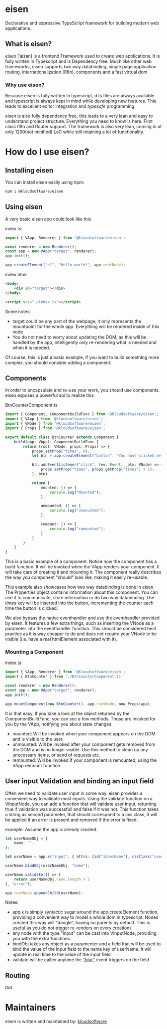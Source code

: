 # eisen

Declarative and expressive TypeScript framework for building modern web applications.

## What is eisen?

eisen [ˈaizən] is a frontend Framework used to create web applications. It is fully written in Typescript and is Dependency free.
Much like other web frameworks, eisen supports two way databinding, single page application routing, internationalization (i18n), components and a fast virtual dom.
 
### Why use eisen?
 
Because eisen is fully written in typescript, d.ts files are always available and typescript is always kept in mind while developing new features. This leads
to excellent editor integration and *typesafe* programming. 
 
eisen is also fully dependency free, this leads to a very lean and easy to understand project structure. Everything you need to know is here. First class i18n and Router support.
The framework is also very lean, coming in at only 1200(not minified) LoC while still retaining a lot of functionality.
    
# How do I use eisen?

## Installing eisen
You can install eisen easily using npm:
```bash
npm i @kloudsoftware/eisen
```

## Using eisen

A very basic eisen app could look like this

index.ts:
```typescript
import { VApp, Renderer } from '@kloudsoftware/eisen';

const renderer = new Renderer();
const app = new VApp("target", renderer);
app.init();

app.createElement("h1", "Hello world!", app.rootNode);
```

index.html:
```html
<body>
    <div id="target"></div>
</body>

<script src="./index.ts"></script>
```

Some notes:
  * target could be any part of the webpage, it only represents the mountpoint for the whole app. Everything will be rendered inside of this node
  * You do not need to worry about updating the DOM, as this will be handled by the app, intelligently only re-rendering what is needed and when it is needed.

Of course, this is just a basic example, if you want to build something more complex, you should consider adding a component.

## Components

In order to encapsulate and re-use your work, you should use components. eisen exposes a powerful api to realize this:

BtnCounterComponent.ts
```typescript
import { Component, ComponentBuildFunc } from '@kloudsoftware/eisen';
import { VApp } from '@kloudsoftware/eisen';
import { VNode } from '@kloudsoftware/eisen';
import { Props } from '@kloudsoftware/eisen';

export default class BtnCounter extends Component {
    build(app: VApp): ComponentBuildFunc {
        return (root: VNode, props: Props) => {
            props.setProp("times", 0);
            let btn = app.createElement("button", "You have clicked me {{ times }} times!", root, undefined, props);

            btn.addEventListener("click", (ev: Event, _btn: VNode) => {
                props.setProp("times", props.getProp("times") + 1);
            }, btn)

            return {
                mounted: () => {
                    console.log("Mounted");
                },

                unmounted: () => {
                    console.log("unmounted");
                },

                remount: () => {
                    console.log("remounted");
                }
            }
        }
    }
}
```

This is a basic example of a component. Notice how the component has a build function. It will be invoked when the VApp renders your component.
It will take care of creating it and mounting it. The component really describes the way you component "should" look like, making it easily re-usable.

This example also showcases how two way databinding is done in eisen. The Properties object contains information about this component. You can use it to communicate, store information
or do two way databinding. The *times* key will be inserted into the button, incrementing the counter each time the button is clicked.

We also bypass the native eventhandler and use the eventhandler provided by eisen. It features a few extra things, such as inserting the VNode as a parameter into the eventhandler function. This should be considered best practice as it is way cheaper to do and does not require your VNode to be visible (i.e. have a real htmlElement associated with it).

### Mounting a Component

index.ts
```typescript
import { VApp, Renderer } from '@kloudsoftware/eisen';
import { BtnCounter } from './BtnCounterComponent.ts'

const renderer = new Renderer();
const app = new VApp("target", renderer);
app.init();

app.mountComponent(new BtnCounter(), app.rootNode, new Props(app);
```

It is that easy. If you take a look at the object returned by the ComponentBuildFunc, you can see a few methods. Those are invoked for you by the VApp, notifying you about state changes.

  * mounted: Will be invoked when your component appears on the DOM and is visible to the user.  
  * unmounted: Will be invoked after your component gets removed from the DOM and is no longer visible. Use this method to clean up any unecessary items, or send of requests etc.
  * remounted: Will be invoked if your component is remounted, using the VApp.remount function.

## User input Validation and binding an input field

Often we need to validate user input in some way. eisen provides a convenient way to validate most inputs. Using the validate function on a VInputNode, you can add a function that will validate user input,
returning true if validation was successfull and false if it was not. This function takes a string as second parameter, that should correspond to a css class, it will be applied if an error is present and
removed if the error is fixed:


example: 
Assume the app is already created.

```typescript
let userNameObj = {
    name: "";
};

let userName = app.k("input", { attrs: [id("iUserName"), cssClass("user-input")] }) as VInputNode;

userName.bindObj(userNameObj, "name");

userName.validate(() => {
    return userNameObj.name.length > 3
}, "error");

app.rootNode.appendChild(userName);
```



Notes: 
  * app.k is simply syntactic sugar around the app.createElement function, providing a convenient way to model a whole dom in typescript. Nodes created this way will "dangle", having no parents by default. This is useful as you do not trigger re-renders on every creation)
  * any node with the type "input" can be cast into VInputNode, providing you with the extra functions.
  * bindObj takes any object as a paramenter and a field that will be used to bind the value of the input field to the name key of userName. It will update in real time to the value of the input field
  * validate will be called anytime the ["blur"](https://developer.mozilla.org/en-US/docs/Web/API/Window/blur_event) event triggers on the field
    
## Routing

tbd

# Maintainers

eisen is written and maintained by: [kloudsoftware](https://github.com/orgs/kloudsoftware/people)
